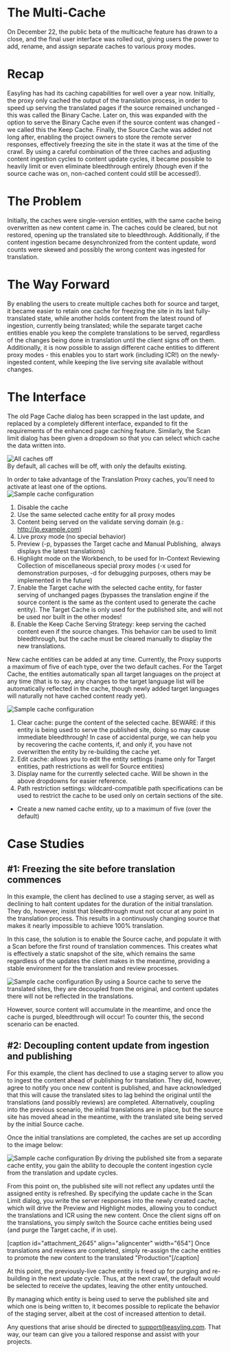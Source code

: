 # The Multi-Cache

On December 22, the public beta of the multicache feature has drawn to a close, and the final user interface was rolled out, giving users the power to add, rename, and assign separate caches to various proxy modes.

# Recap
Easyling has had its caching capabilities for well over a year now. Initially, the proxy only cached the output of the translation process, in order to speed up serving the translated pages if the source remained unchanged - this was called the Binary Cache. Later on, this was expanded with the option to serve the Binary Cache even if the source content was changed - we called this the Keep Cache. Finally, the Source Cache was added not long after, enabling the project owners to store the remote server responses, effectively freezing the site in the state it was at the time of the crawl. By using a careful combination of the three caches and adjusting content ingestion cycles to content update cycles, it became possible to heavily limit or even eliminate bleedthrough entirely (though even if the source cache was on, non-cached content could still be accessed!).

# The Problem
Initially, the caches were single-version entities, with the same cache being overwritten as new content came in. The caches could be cleared, but not restored, opening up the translated site to bleedthrough. Additionally, if the content ingestion became desynchronized from the content update, word counts were skewed and possibly the wrong content was ingested for translation.
# The Way Forward
By enabling the users to create multiple caches both for source and target, it became easier to retain one cache for freezing the site in its last fully-translated state, while another holds content from the latest round of ingestion, currently being translated; while the separate target cache entities enable you keep the complete translations to be served, regardless of the changes being done in translation until the client signs off on them. Additionally, it is now possible to assign different cache entities to different proxy modes - this enables you to start work (including ICR!) on the newly-ingested content, while keeping the live serving site available without changes.
# The Interface
The old Page Cache dialog has been scrapped in the last update, and replaced by a completely different interface, expanded to fit the requirements of the enhanced page caching feature. Similarly, the Scan limit dialog has been given a dropdown so that you can select which cache the data written into.

![All caches off](https://github.com/easyling/public/wiki/img/multicache/caches-off.jpg)    
By default, all caches will be off, with only the defaults existing.

In order to take advantage of the Translation Proxy caches, you'll need to activate at least one of the options.    
![Sample cache configuration](https://github.com/easyling/public/wiki/img/multicache/cache-config.jpg)

1. Disable the cache
1. Use the same selected cache entity for all proxy modes
1. Content being served on the validate serving domain (e.g.: http://jp.example.com)
1. Live proxy mode (no special behavior)
1. Preview (-p, bypasses the Target cache and Manual Publishing,  always displays the latest translations)
1. Highlight mode on the Workbench, to be used for In-Context Reviewing
 Collection of miscellaneous special proxy modes (-x used for demonstration purposes, -d for debugging purposes, others may be implemented in the future)
1. Enable the Target cache with the selected cache entity, for faster serving of unchanged pages (bypasses the translation engine if the source content is the same as the content used to generate the cache entity). The Target Cache is only used for the published site, and will not be used nor built in the other modes!
1. Enable the Keep Cache Serving Strategy: keep serving the cached content even if the source changes. This behavior can be used to limit bleedthrough, but the cache must be cleared manually to display the new translations.

New cache entities can be added at any time. Currently, the Proxy supports a maximum of five of each type, over the two default caches. For the Target Cache, the entities automatically span all target languages on the project at any time (that is to say, any changes to the target language list will be automatically reflected in the cache, though newly added target languages will naturally not have cached content ready yet).

![Sample cache configuration](https://github.com/easyling/public/wiki/img/multicache/new-cache-settings.jpg)

1. Clear cache: purge the content of the selected cache. BEWARE: if this entity is being used to serve the published site, doing so may cause immediate bleedthrough! In case of accidental purge, we can help you by recovering the cache contents, if, and only if, you have not overwritten the entity by re-building the cache yet.
1. Edit cache: allows you to edit the entity settings (name only for Target entities, path restrictions as well for Source entities)
1. Display name for the currently selected cache. Will be shown in the above dropdowns for easier reference.
1. Path restriction settings: wildcard-compatible path specifications can be used to restrict the cache to be used only on certain sections of the site.
- Create a new named cache entity, up to a maximum of five (over the default)

# Case Studies
## \#1: Freezing the site before translation commences
In this example, the client has declined to use a staging server, as well as declining to halt content updates for the duration of the initial translation. They do, however, insist that bleedthrough must not occur at any point in the translation process. This results in a continuously changing source that makes it nearly impossible to achieve 100% translation.

In this case, the solution is to enable the Source cache, and populate it with a Scan before the first round of translation commences. This creates what is effectively a static snapshot of the site, which remains the same regardless of the updates the client makes in the meantime, providing a stable environment for the translation and review processes.

![Sample cache configuration](https://github.com/easyling/public/wiki/img/multicache/update-1.jpg)
By using a Source cache to serve the translated sites, they are decoupled from the original, and content updates there will not be reflected in the translations.

However, source content will accumulate in the meantime, and once the cache is purged, bleedthrough will occur! To counter this, the second scenario can be enacted.

## \#2: Decoupling content update from ingestion and publishing
For this example, the client has declined to use a staging server to allow you to ingest the content ahead of publishing for translation. They did, however, agree to notify you once new content is published, and have acknowledged that this will cause the translated sites to lag behind the original until the translations (and possibly reviews) are completed.
Alternatively, coupling into the previous scenario, the initial translations are in place, but the source site has moved ahead in the meantime, with the translated site being served by the initial Source cache.

Once the initial translations are completed, the caches are set up according to the image below:

![Sample cache configuration](https://github.com/easyling/public/wiki/img/multicache/update-2.jpg)
By driving the published site from a separate cache entity, you gain the ability to decouple the content ingestion cycle from the translation and update cycles.

From this point on, the published site will not reflect any updates until the assigned entity is refreshed. By specifying the update cache in the Scan Limit dialog, you write the server responses into the newly created cache, which will drive the Preview and Highlight modes, allowing you to conduct the translations and ICR using the new content. Once the client signs off on the translations, you simply switch the Source cache entities being used (and purge the Target cache, if in use).

[caption id="attachment_2645" align="aligncenter" width="654"] Once translations and reviews are completed, simply re-assign the cache entities to promote the new content to the translated "Production"[/caption]

At this point, the previously-live cache entity is freed up for purging and re-building in the next update cycle. Thus, at the next crawl, the default would be selected to receive the updates, leaving the other entity untouched.

By managing which entity is being used to serve the published site and which one is being written to, it becomes possible to replicate the behavior of the staging server, albeit at the cost of increased attention to detail.

Any questions that arise should be directed to support@easyling.com. That way, our team can give you a tailored response and assist with your projects.